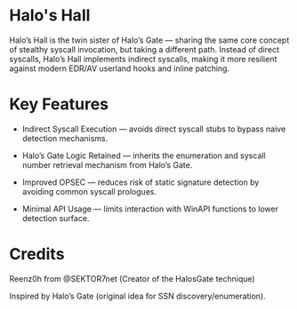 # Halo's Hall

Halo’s Hall is the twin sister of Halo’s Gate — sharing the same core concept of stealthy syscall invocation, but taking a different path.
Instead of direct syscalls, Halo’s Hall implements indirect syscalls, making it more resilient against modern EDR/AV userland hooks and inline patching.

# Key Features
- Indirect Syscall Execution — avoids direct syscall stubs to bypass naive detection mechanisms.

- Halo’s Gate Logic Retained — inherits the enumeration and syscall number retrieval mechanism from Halo’s Gate.

- Improved OPSEC — reduces risk of static signature detection by avoiding common syscall prologues.

- Minimal API Usage — limits interaction with WinAPI functions to lower detection surface.

# Credits

Reenz0h from @SEKTOR7net (Creator of the HalosGate technique)

Inspired by Halo’s Gate (original idea for SSN discovery/enumeration).
